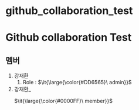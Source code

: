 # github_collaboration_test
Github collaboration Test
===
## 멤버
1. 강재환
   1. Role : $\it{\large{\color{#DD6565}\ admin}}$
2. 강재환_<p>$\it{\large{\color{#0000FF}\ member}}$</p>